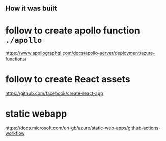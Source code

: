 

## How it was built

#  follow to create apollo function ```./apollo```

https://www.apollographql.com/docs/apollo-server/deployment/azure-functions/



# follow to create React assets

https://github.com/facebook/create-react-app


# static webapp

https://docs.microsoft.com/en-gb/azure/static-web-apps/github-actions-workflow